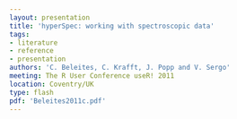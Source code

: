 ```yaml
---
layout: presentation
title: 'hyperSpec: working with spectroscopic data'
tags: 
- literature
- reference
- presentation
authors: 'C. Beleites, C. Krafft, J. Popp and V. Sergo'
meeting: The R User Conference useR! 2011
location: Coventry/UK
type: flash
pdf: 'Beleites2011c.pdf'
---
```

